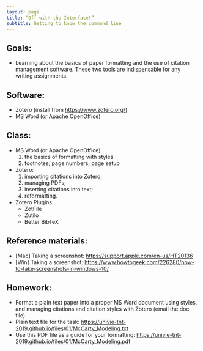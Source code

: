 ```yaml
---
layout: page
title: “Off with the Interface!”
subtitle: Getting to know the command line
---
```


## Goals:

* Learning about the basics of paper formatting and the use of citation management software. These two tools are indispensable for any writing assignments.


## Software:

* Zotero (install from <https://www.zotero.org/>)
* MS Word (or Apache OpenOffice)

## Class:

* MS Word (or Apache OpenOffice):
	1) the basics of formatting with styles 
	2) footnotes; page numbers; page setup
* Zotero:
	1) importing citations into Zotero;
	2) managing PDFs;
	3) inserting citations into text;
	4) reformatting.
* Zotero Plugins:
	* ZotFile
	* Zutilo
	* Better BibTeX


## Reference materials:

* [Mac] Taking a screenshot: <https://support.apple.com/en-us/HT20136>
* [Win] Taking a screenshot: <https://www.howtogeek.com/226280/how-to-take-screenshots-in-windows-10/>


## Homework:

* Format a plain text paper into a proper MS Word document using styles, and managing citations and citation styles with Zotero (email the doc file).
* Plain text file for the task:
<https://univie-tnt-2019.github.io/files/01/McCarty_Modeling.txt>
* Use this PDF file as a guide for your formatting:
<https://univie-tnt-2019.github.io/files/01/McCarty_Modeling.pdf>
